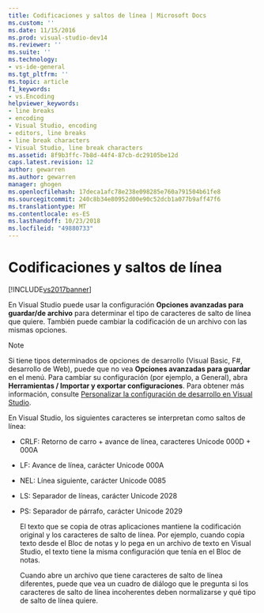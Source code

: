 ```yaml
---
title: Codificaciones y saltos de línea | Microsoft Docs
ms.custom: ''
ms.date: 11/15/2016
ms.prod: visual-studio-dev14
ms.reviewer: ''
ms.suite: ''
ms.technology:
- vs-ide-general
ms.tgt_pltfrm: ''
ms.topic: article
f1_keywords:
- vs.Encoding
helpviewer_keywords:
- line breaks
- encoding
- Visual Studio, encoding
- editors, line breaks
- line break characters
- Visual Studio, line break characters
ms.assetid: 8f9b3ffc-7b8d-44f4-87cb-dc29105be12d
caps.latest.revision: 12
author: gewarren
ms.author: gewarren
manager: ghogen
ms.openlocfilehash: 17deca1afc78e238e098285e760a791504b61fe8
ms.sourcegitcommit: 240c8b34e80952d00e90c52dcb1a077b9aff47f6
ms.translationtype: MT
ms.contentlocale: es-ES
ms.lasthandoff: 10/23/2018
ms.locfileid: "49880733"
---
```

# <a name="encodings-and-line-breaks"></a>Codificaciones y saltos de línea
[!INCLUDE[vs2017banner](../includes/vs2017banner.md)]

En Visual Studio puede usar la configuración **Opciones avanzadas para guardar/de archivo** para determinar el tipo de caracteres de salto de línea que quiere. También puede cambiar la codificación de un archivo con las mismas opciones.  
  
> [!NOTE]
>  Si tiene tipos determinados de opciones de desarrollo (Visual Basic, F#, desarrollo de Web), puede que no vea **Opciones avanzadas para guardar** en el menú. Para cambiar su configuración (por ejemplo, a General), abra **Herramientas / Importar y exportar configuraciones**. Para obtener más información, consulte [Personalizar la configuración de desarrollo en Visual Studio](http://msdn.microsoft.com/en-us/22c4debb-4e31-47a8-8f19-16f328d7dcd3).  
  
 En Visual Studio, los siguientes caracteres se interpretan como saltos de línea:  
  
- CRLF: Retorno de carro + avance de línea, caracteres Unicode 000D + 000A  
  
- LF: Avance de línea, carácter Unicode 000A  
  
- NEL: Línea siguiente, carácter Unicode 0085  
  
- LS: Separador de líneas, carácter Unicode 2028  
  
- PS: Separador de párrafo, carácter Unicode 2029  
  
  El texto que se copia de otras aplicaciones mantiene la codificación original y los caracteres de salto de línea. Por ejemplo, cuando copia texto desde el Bloc de notas y lo pega en un archivo de texto en Visual Studio, el texto tiene la misma configuración que tenía en el Bloc de notas.  
  
  Cuando abre un archivo que tiene caracteres de salto de línea diferentes, puede que vea un cuadro de diálogo que le pregunta si los caracteres de salto de línea incoherentes deben normalizarse y qué tipo de salto de línea quiere.



